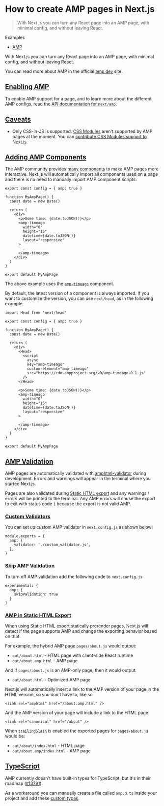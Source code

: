 # How to create AMP pages in Next.js

> With Next.js you can turn any React page into an AMP page, with minimal config, and without leaving React.



Examples

*   [AMP](https://github.com/vercel/next.js/tree/canary/examples/amp)

With Next.js you can turn any React page into an AMP page, with minimal config, and without leaving React.

You can read more about AMP in the official [amp.dev](https://amp.dev/) site.

## [Enabling AMP](#enabling-amp)

To enable AMP support for a page, and to learn more about the different AMP configs, read the [API documentation for `next/amp`](/docs/pages/guides/amp).

## [Caveats](#caveats)

*   Only CSS-in-JS is supported. [CSS Modules](/docs/app/getting-started/css) aren't supported by AMP pages at the moment. You can [contribute CSS Modules support to Next.js](https://github.com/vercel/next.js/issues/10549).

## [Adding AMP Components](#adding-amp-components)

The AMP community provides [many components](https://amp.dev/documentation/components/) to make AMP pages more interactive. Next.js will automatically import all components used on a page and there is no need to manually import AMP component scripts:

    export const config = { amp: true }
     
    function MyAmpPage() {
      const date = new Date()
     
      return (
        <div>
          <p>Some time: {date.toJSON()}</p>
          <amp-timeago
            width="0"
            height="15"
            datetime={date.toJSON()}
            layout="responsive"
          >
            .
          </amp-timeago>
        </div>
      )
    }
     
    export default MyAmpPage

The above example uses the [`amp-timeago`](https://amp.dev/documentation/components/amp-timeago/?format=websites) component.

By default, the latest version of a component is always imported. If you want to customize the version, you can use `next/head`, as in the following example:

    import Head from 'next/head'
     
    export const config = { amp: true }
     
    function MyAmpPage() {
      const date = new Date()
     
      return (
        <div>
          <Head>
            <script
              async
              key="amp-timeago"
              custom-element="amp-timeago"
              src="https://cdn.ampproject.org/v0/amp-timeago-0.1.js"
            />
          </Head>
     
          <p>Some time: {date.toJSON()}</p>
          <amp-timeago
            width="0"
            height="15"
            datetime={date.toJSON()}
            layout="responsive"
          >
            .
          </amp-timeago>
        </div>
      )
    }
     
    export default MyAmpPage

## [AMP Validation](#amp-validation)

AMP pages are automatically validated with [amphtml-validator](https://www.npmjs.com/package/amphtml-validator) during development. Errors and warnings will appear in the terminal where you started Next.js.

Pages are also validated during [Static HTML export](/docs/pages/guides/static-exports) and any warnings / errors will be printed to the terminal. Any AMP errors will cause the export to exit with status code `1` because the export is not valid AMP.

### [Custom Validators](#custom-validators)

You can set up custom AMP validator in `next.config.js` as shown below:

    module.exports = {
      amp: {
        validator: './custom_validator.js',
      },
    }

### [Skip AMP Validation](#skip-amp-validation)

To turn off AMP validation add the following code to `next.config.js`

    experimental: {
      amp: {
        skipValidation: true
      }
    }

### [AMP in Static HTML Export](#amp-in-static-html-export)

When using [Static HTML export](/docs/pages/guides/static-exports) statically prerender pages, Next.js will detect if the page supports AMP and change the exporting behavior based on that.

For example, the hybrid AMP page `pages/about.js` would output:

*   `out/about.html` - HTML page with client-side React runtime
*   `out/about.amp.html` - AMP page

And if `pages/about.js` is an AMP-only page, then it would output:

*   `out/about.html` - Optimized AMP page

Next.js will automatically insert a link to the AMP version of your page in the HTML version, so you don't have to, like so:

    <link rel="amphtml" href="/about.amp.html" />

And the AMP version of your page will include a link to the HTML page:

    <link rel="canonical" href="/about" />

When [`trailingSlash`](/docs/pages/api-reference/config/next-config-js/trailingSlash) is enabled the exported pages for `pages/about.js` would be:

*   `out/about/index.html` - HTML page
*   `out/about.amp/index.html` - AMP page

## [TypeScript](#typescript)

AMP currently doesn't have built-in types for TypeScript, but it's in their roadmap ([#13791](https://github.com/ampproject/amphtml/issues/13791)).

As a workaround you can manually create a file called `amp.d.ts` inside your project and add these [custom types](https://stackoverflow.com/a/50601125).
